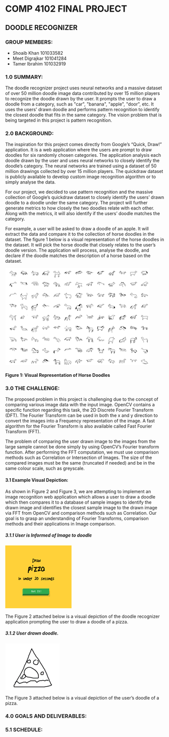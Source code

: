 # COMP 4102 FINAL PROJECT
## DOODLE RECOGNIZER

### GROUP MEMBERS:

-	Shoaib Khan 101033582
-	Meet Digrajkar 101041284 
-	Tamer Ibrahim 101032919

### 1.0 SUMMARY:
The doodle recognizer project uses neural networks and a massive dataset of over 50 million doodle image data contributed by over 15 million players to recognize the doodle drawn by the user. It prompts the user to draw a doodle from a category, such as "car", "banana", "apple", "door", etc. It uses the users' drawn doodle and performs pattern recognition to identify the closest doodle that fits in the same category. The vision problem that is being targeted in this project is pattern recognition.

### 2.0 BACKGROUND:
The inspiration for this project comes directly from Google’s “Quick, Draw!” application. It is a web application where the users are prompt to draw doodles for six randomly chosen categories. The application analysis each doodle drawn by the user and uses neural networks to closely identify the doodle’s category. The neural networks are trained using a dataset of 50 million drawings collected by over 15 million players. The quickdraw dataset is publicly available to develop custom image recognition algorithm or to simply analyse the data. 

For our project, we decided to use pattern recognition and the massive collection of Google’s quickdraw dataset to closely identify the users’ drawn doodle to a doodle under the same category. The project will further generate metrics to how closely the two doodles relate with each other. Along with the metrics, it will also identify if the users’ doodle matches the category. 

For example, a user will be asked to draw a doodle of an apple. It will extract the data and compare it to the collection of horse doodles in the dataset. The figure 1 below is a visual representation of the horse doodles in the dataset. It will pick the horse doodle that closely relates to the user’s doodle version. The application will process, analyse the doodle, and declare if the doodle matches the description of a horse based on the dataset. 

![Test](https://github.com/meetdigrajkar/COMP_4102_PROJECT/blob/master/Images/horseDoodles.png)

#### Figure 1: Visual Representation of Horse Doodles 

### 3.0 THE CHALLENGE:
The proposed problem in this project is challenging due to the concept of comparing various image data with the input image. OpenCV contains a specific function regarding this task, the 2D Discrete Fourier Transform (DFT). The Fourier Transform can be used in both the x and y direction to convert the images into a Frequency representation of the image.  A fast algorithm for the Fourier Transform is also available called Fast Fourier Transform (FFT). 

The problem of comparing the user drawn image to the images from the large sample cannot be done simply by using OpenCV’s Fourier transform function. After performing the FFT computation, we must use comparison methods such as Correlation or Intersection of Images. The size of the compared images must be the same (truncated if needed) and be in the same colour scale, such as greyscale.

#### 3.1 Example Visual Depiction:
As shown in Figure 2 and Figure 3, we are attempting to implement an image recognition web application which allows a user to draw a doodle which then compares it to a database of sample images to identify the drawn image and identifies the closest sample image to the drawn image via FFT from OpenCV and comparison methods such as Correlation. Our goal is to grasp an understanding of Fourier Transforms, comparison methods and their applications in Image comparison.

##### 3.1.1 User is Informed of Image to doodle

![Test2](https://github.com/meetdigrajkar/COMP_4102_PROJECT/blob/master/Images/pizzaInform.png)

The Figure 2 attached below is a visual depiction of the doodle recognizer application prompting the user to draw a doodle of a pizza. 

##### 3.1.2 User drawn doodle.

![Test3](https://github.com/meetdigrajkar/COMP_4102_PROJECT/blob/master/Images/pizzaDoodle.png)

The Figure 3 attached below is a visual depiction of the user’s doodle of a pizza.

### 4.0 GOALS AND DELIVERABLES:

### 5.1 SCHEDULE:
